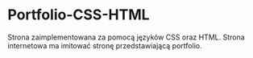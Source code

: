 # Portfolio-CSS-HTML
Strona zaimplementowana za pomocą języków CSS oraz HTML. Strona internetowa ma imitować stronę przedstawiającą portfolio. 
